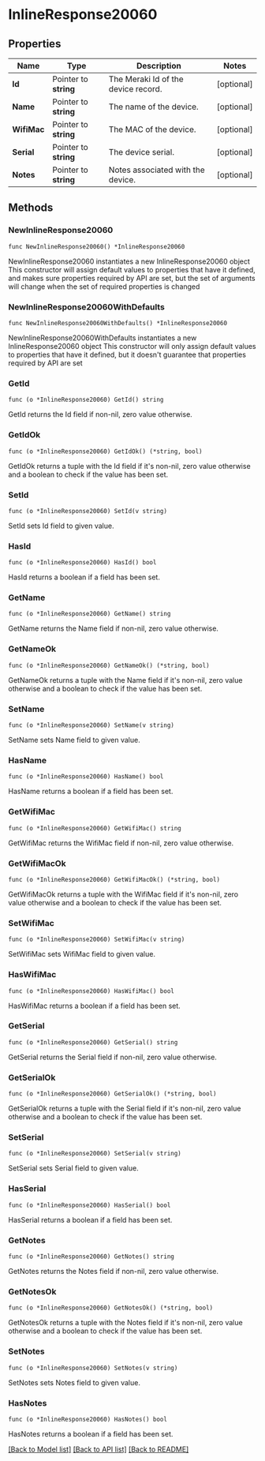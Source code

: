 # InlineResponse20060

## Properties

Name | Type | Description | Notes
------------ | ------------- | ------------- | -------------
**Id** | Pointer to **string** | The Meraki Id of the device record. | [optional] 
**Name** | Pointer to **string** | The name of the device. | [optional] 
**WifiMac** | Pointer to **string** | The MAC of the device. | [optional] 
**Serial** | Pointer to **string** | The device serial. | [optional] 
**Notes** | Pointer to **string** | Notes associated with the device. | [optional] 

## Methods

### NewInlineResponse20060

`func NewInlineResponse20060() *InlineResponse20060`

NewInlineResponse20060 instantiates a new InlineResponse20060 object
This constructor will assign default values to properties that have it defined,
and makes sure properties required by API are set, but the set of arguments
will change when the set of required properties is changed

### NewInlineResponse20060WithDefaults

`func NewInlineResponse20060WithDefaults() *InlineResponse20060`

NewInlineResponse20060WithDefaults instantiates a new InlineResponse20060 object
This constructor will only assign default values to properties that have it defined,
but it doesn't guarantee that properties required by API are set

### GetId

`func (o *InlineResponse20060) GetId() string`

GetId returns the Id field if non-nil, zero value otherwise.

### GetIdOk

`func (o *InlineResponse20060) GetIdOk() (*string, bool)`

GetIdOk returns a tuple with the Id field if it's non-nil, zero value otherwise
and a boolean to check if the value has been set.

### SetId

`func (o *InlineResponse20060) SetId(v string)`

SetId sets Id field to given value.

### HasId

`func (o *InlineResponse20060) HasId() bool`

HasId returns a boolean if a field has been set.

### GetName

`func (o *InlineResponse20060) GetName() string`

GetName returns the Name field if non-nil, zero value otherwise.

### GetNameOk

`func (o *InlineResponse20060) GetNameOk() (*string, bool)`

GetNameOk returns a tuple with the Name field if it's non-nil, zero value otherwise
and a boolean to check if the value has been set.

### SetName

`func (o *InlineResponse20060) SetName(v string)`

SetName sets Name field to given value.

### HasName

`func (o *InlineResponse20060) HasName() bool`

HasName returns a boolean if a field has been set.

### GetWifiMac

`func (o *InlineResponse20060) GetWifiMac() string`

GetWifiMac returns the WifiMac field if non-nil, zero value otherwise.

### GetWifiMacOk

`func (o *InlineResponse20060) GetWifiMacOk() (*string, bool)`

GetWifiMacOk returns a tuple with the WifiMac field if it's non-nil, zero value otherwise
and a boolean to check if the value has been set.

### SetWifiMac

`func (o *InlineResponse20060) SetWifiMac(v string)`

SetWifiMac sets WifiMac field to given value.

### HasWifiMac

`func (o *InlineResponse20060) HasWifiMac() bool`

HasWifiMac returns a boolean if a field has been set.

### GetSerial

`func (o *InlineResponse20060) GetSerial() string`

GetSerial returns the Serial field if non-nil, zero value otherwise.

### GetSerialOk

`func (o *InlineResponse20060) GetSerialOk() (*string, bool)`

GetSerialOk returns a tuple with the Serial field if it's non-nil, zero value otherwise
and a boolean to check if the value has been set.

### SetSerial

`func (o *InlineResponse20060) SetSerial(v string)`

SetSerial sets Serial field to given value.

### HasSerial

`func (o *InlineResponse20060) HasSerial() bool`

HasSerial returns a boolean if a field has been set.

### GetNotes

`func (o *InlineResponse20060) GetNotes() string`

GetNotes returns the Notes field if non-nil, zero value otherwise.

### GetNotesOk

`func (o *InlineResponse20060) GetNotesOk() (*string, bool)`

GetNotesOk returns a tuple with the Notes field if it's non-nil, zero value otherwise
and a boolean to check if the value has been set.

### SetNotes

`func (o *InlineResponse20060) SetNotes(v string)`

SetNotes sets Notes field to given value.

### HasNotes

`func (o *InlineResponse20060) HasNotes() bool`

HasNotes returns a boolean if a field has been set.


[[Back to Model list]](../README.md#documentation-for-models) [[Back to API list]](../README.md#documentation-for-api-endpoints) [[Back to README]](../README.md)


